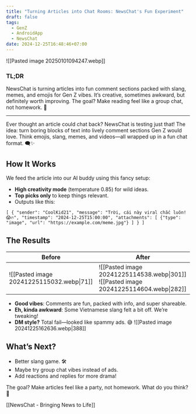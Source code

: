 ```yaml
---
title: "Turning Articles into Chat Rooms: NewsChat's Fun Experiment"
draft: false
tags:
  - GenZ
  - AndroidApp
  - NewsChat
date: 2024-12-25T16:48:46+07:00
---
```

![[Pasted image 20250101094247.webp]]
### TL;DR

NewsChat is turning articles into fun comment sections packed with slang, memes, and emojis for Gen Z vibes. It’s creative, sometimes awkward, but definitely worth improving. The goal? Make reading feel like a group chat, not homework. 🎉

---

Ever thought an article could chat back? NewsChat is testing just that! The idea: turn boring blocks of text into lively comment sections Gen Z would love. Think emojis, slang, memes, and videos—all wrapped up in a fun chat format. 🗨️✨
## How It Works

We feed the article into our AI buddy using this fancy setup:

- **High creativity mode** (temperature 0.85) for wild ideas.
- **Top picks only** to keep things relevant.
- Outputs like this:

`[
    {
        "sender": "CoolKid21",
        "message": "Trời, cái này viral chắc luôn! 😱🔥",
        "timestamp": "2024-12-25T15:00:00",
        "attachments": [
            {"type": "image", "url": "https://example.com/meme.jpg"}
        ]
    }
]`


## The Results

| Before                                    | After                                                                                 |
| ----------------------------------------- | ------------------------------------------------------------------------------------- |
| ![[Pasted image 20241225115032.webp\|71]] | ![[Pasted image 20241225114538.webp\|301]] ![[Pasted image 20241225114604.webp\|282]] |


- **Good vibes**: Comments are fun, packed with info, and super shareable.
- **Eh, kinda awkward**: Some Vietnamese slang felt a bit off. We’re tweaking!
- **DM style?** Total fail—looked like spammy ads. 😅 ![[Pasted image 20241225162636.webp|388]]

## What’s Next?

- Better slang game. 🛠️
- Maybe try group chat vibes instead of ads.
- Add reactions and replies for more drama!

The goal? Make articles feel like a party, not homework. What do you think? 🎉

[[NewsChat - Bringing News to Life]]